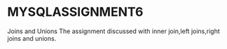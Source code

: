 # MYSQLASSIGNMENT6
Joins and Unions
The assignment discussed with inner join,left joins,right joins and unions.
